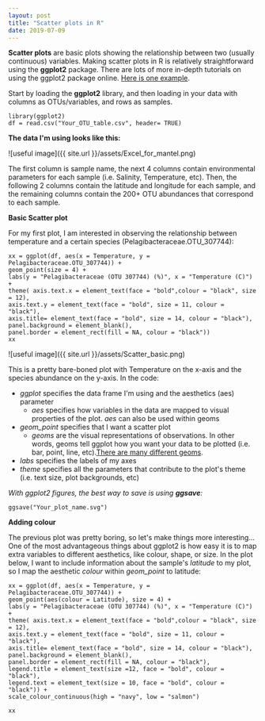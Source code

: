 ```yaml
---
layout: post
title: "Scatter plots in R"
date: 2019-07-09
---
```



**Scatter plots** are basic plots showing the relationship between two (usually continuous) variables. Making scatter plots in R is relatively straightforward using the **ggplot2** package. There are lots of more in-depth tutorials on using the ggplot2 package online. [Here is one example](https://ggplot2.tidyverse.org/reference/).  


Start by loading the **ggplot2** library, and then loading in your data with columns as OTUs/variables, and rows as samples. 

```
library(ggplot2)
df = read.csv("Your_OTU_table.csv", header= TRUE)
```

**The data I'm using looks like this:**


![useful image]({{ site.url }}/assets/Excel_for_mantel.png)


The first column is sample name, the next 4 columns contain environmental parameters for each sample (i.e. Salinity, Temperature, etc). Then, the following 2 columns contain the latitude and longitude for each sample, and the remaining columns contain the 200+ OTU abundances that correspond to each sample.

**Basic Scatter plot**

For my first plot, I am interested in observing the relationship between temperature and a certain species (Pelagibacteraceae.OTU_307744):

```
xx = ggplot(df, aes(x = Temperature, y = Pelagibacteraceae.OTU_307744)) + 
geom_point(size = 4) + 
labs(y = "Pelagibacteraceae (OTU 307744) (%)", x = "Temperature (C)") + 
theme( axis.text.x = element_text(face = "bold",colour = "black", size = 12), 
axis.text.y = element_text(face = "bold", size = 11, colour = "black"), 
axis.title= element_text(face = "bold", size = 14, colour = "black"), 
panel.background = element_blank(), 
panel.border = element_rect(fill = NA, colour = "black"))
xx 
```

![useful image]({{ site.url }}/assets/Scatter_basic.png)

This is a pretty bare-boned plot with Temperature on the x-axis and the species abundance on the y-axis. In the code:

- *ggplot* specifies the data frame I'm using and the aesthetics (aes) parameter
    - *aes* specifies how variables in the data are mapped to visual properties of the plot. *aes* can also be used within geoms 
- *geom_point* specifies that I want a scatter plot
    - *geoms* are the visual representations of observations. In other words, geoms tell ggplot how you want your data to be plotted (i.e. bar, point, line, etc).[There are many different geoms](https://ggplot2.tidyverse.org/reference/#section-layer-geoms).
- *labs* specifies the labels of my axes
- *theme* specifies all the parameters that contribute to the plot's theme (i.e. text size, plot backgrounds, etc)

*With ggplot2 figures, the best way to save is using **ggsave**:*
```
ggsave("Your_plot_name.svg")
```

**Adding colour**

The previous plot was pretty boring, so let's make things more interesting... One of the most advantageous things about ggplot2 is how easy it is to map extra variables to different aesthetics, like colour, shape, or size.  In the plot below, I want to include information about the sample's *latitude* to my plot, so I map the aesthetic *colour* within *geom_point* to latitude: 

```
xx = ggplot(df, aes(x = Temperature, y = Pelagibacteraceae.OTU_307744)) + 
geom_point(aes(colour = Latitude), size = 4) + 
labs(y = "Pelagibacteraceae (OTU 307744) (%)", x = "Temperature (C)") + 
theme( axis.text.x = element_text(face = "bold",colour = "black", size = 12), 
axis.text.y = element_text(face = "bold", size = 11, colour = "black"), 
axis.title= element_text(face = "bold", size = 14, colour = "black"), 
panel.background = element_blank(), 
panel.border = element_rect(fill = NA, colour = "black"), 
legend.title = element_text(size =12, face = "bold", colour = "black"),
legend.text = element_text(size = 10, face = "bold", colour = "black")) +
scale_colour_continuous(high = "navy", low = "salmon")

xx
```




